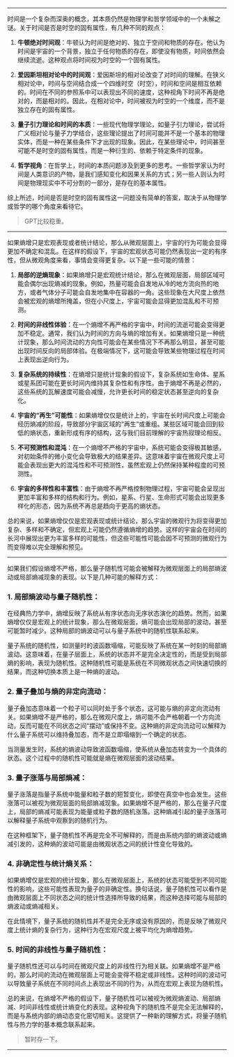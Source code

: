 
---

时间是一个复杂而深奥的概念，其本质仍然是物理学和哲学领域中的一个未解之谜。关于时间是否是时空的固有属性，有几种不同的观点：

1. **牛顿绝对时间观**：牛顿认为时间是绝对的、独立于空间和物质的存在。他认为时间是宇宙的一个背景，独立于任何物质的存在，即使没有物质，时间依然会继续流逝。这种观点将时间视为时空的一个固有属性。

2. **爱因斯坦相对论中的时间观**：爱因斯坦的相对论改变了对时间的理解。在狭义相对论中，时间与空间结合成一个四维时空（时空），时间和空间是相互依赖的。时间在不同的参照系中可以表现出不同的速度，这种视角下时间不再是绝对的，而是相对的。因此，在相对论中，时间被视为时空的一个维度，而不是独立存在的固有属性。

3. **量子引力理论和时间的本质**：一些现代物理学理论，如量子引力理论，尝试将广义相对论与量子力学结合，这些理论提出了时间可能并不是一个基本的物理实体，而是一种在某些条件下才出现的现象。因此，在某些理论中，时间甚至可能不是时空的固有属性，而是一种衍生的、依赖于特定条件的现象。

4. **哲学视角**：在哲学上，时间的本质问题涉及到更多的思考。一些哲学家认为时间是人类意识的产物，是我们感知变化和因果关系的方式；另一些人则认为时间是物理现实中不可分割的一部分，是存在的基本属性。

综上所述，时间是否是时空的固有属性这一问题没有简单的答案，取决于从物理学或哲学的哪个角度来看待它。

> GPT比较稳重。

---

如果熵增只是宏观表现或者统计结论，那么从微观层面上，宇宙的行为可能会显得更加不确定和混乱。在这样的假设下，宇宙的宏观状态可能仍然表现出一定的有序性，但从微观角度来看，事情会变得更复杂。以下是一些可能的情景：

1. **局部的逆熵现象**：如果熵增只是宏观统计结论，那么在微观层面，局部区域可能会偶尔出现熵减的现象。例如，热量可能会自发地从冷的地方流向热的地方，或者气体分子可能会自发地集中在容器的一角。这些现象在大尺度上依然会被宏观的熵增所掩盖，但在小尺度上，宇宙可能会显得更加混乱和不可预测。

2. **时间的非线性体验**：在一个熵增不再严格的宇宙中，时间的流逝可能会变得更加不稳定。通常，我们认为时间的方向与熵的增加有关。如果熵增只是一种统计现象，那么时间流动的方向性可能会在某些情况下不再那么明显，甚至可能出现时间反向的局部体验。在极端情况下，这可能会导致某些物理过程在时间上表现出逆向行为。

3. **复杂系统的持续性**：在熵增只是统计现象的假设下，复杂系统如生命体、星系或星系团可能在更长时间内维持其复杂性和有序性。由于熵增不再是必然的，这些系统的瓦解速度可能会减慢，允许更长时间的稳定状态甚至逆向的复杂化。

4. **宇宙的“再生”可能性**：如果熵增仅仅是统计上的，宇宙在长时间尺度上可能会经历熵减的阶段，导致部分宇宙区域的“再生”或重组。某些区域可能会回到较低的熵状态，重新形成有序的结构，这与我们目前理解的宇宙热寂理论相反。

5. **不可预测性和混沌**：在一个熵增不严格的宇宙中，系统可能会变得极其敏感，对初始条件的微小变化会导致极大的结果差异。这意味着宇宙在微观尺度上可能会表现出更大的混沌性和不可预测性，虽然宏观上仍然保持某种程度的可预测性。

6. **宇宙的多样性和丰富性**：由于熵增不再严格控制物理过程，宇宙可能会呈现出更加丰富和多样的结构和行为。例如，星系、行星、生命形式可能会出现更多样化的形态，因为系统不再总是趋向于更高的熵状态。

总的来说，如果熵增仅仅是宏观表现或统计结论，那么宇宙的微观行为将变得更加复杂、多样和不确定，但宏观上可能仍然遵循熵增的趋势。这样的宇宙会在时间的长河中展现出更为丰富多样的可能性，但这些可能性可能会因不可预测的微观行为而变得难以完全理解和预见。

---

如果我们假设熵增不严格，那么量子随机性可能会被解释为微观层面上的局部熵波动或局部熵减现象的表现。以下是几种可能的解释方式：

### 1. **局部熵波动与量子随机性**：
   在经典热力学中，熵增反映了系统从有序状态向无序状态演化的趋势。然而，如果熵增仅仅是宏观上的统计现象，那么在微观层面，熵可能会出现局部的波动，甚至可能暂时减少。这种局部的熵波动可以与量子系统中的随机性联系起来。

   量子系统的随机性，如测量时的波函数塌缩，可能反映了系统在某一时刻的局部熵波动。这意味着，在量子层面上，系统的状态并不是完全决定性的，而是受到局部熵的影响，表现为随机性。这种随机性可能是系统在不同微观状态之间快速切换的结果，而这种切换本质上是一种熵的波动。

### 2. **量子叠加与熵的非定向流动**：
   量子叠加态意味着一个粒子可以同时处于多个状态，这可能与熵的非定向流动有关。如果熵增不是严格的，那么在微观尺度上，熵可能不会严格朝着一个方向流动，反而可能在不同状态之间“摆动”或保持不变。这种熵的非定向流动可以解释为什么量子系统可以维持叠加态，而不是立即塌缩到一个确定的状态。

   当测量发生时，系统的熵波动导致波函数塌缩，使系统从叠加态转变为一个具体的状态。这个过程中的随机性可能就是熵在微观层面的波动结果。

### 3. **量子涨落与局部熵减**：
   量子涨落是指量子系统中能量和粒子数的短暂变化，即使在真空中也会发生。这些涨落可以被视为微观层面的局部熵减现象。如果熵增不是严格的，那么在量子尺度上，局部的熵减可能表现为能量或粒子数的随机涨落。这种熵减引起的量子涨落可以解释量子系统中观察到的随机行为。

   在这种框架下，量子随机性不再是完全不可解释的，而是由系统内部的熵波动或熵减引发的，这种熵的波动可能是由微观状态之间的统计性变化导致的。

### 4. **非确定性与统计熵关系**：
   如果熵增仅是宏观的统计现象，那么在微观层面上，系统的状态可能受到不同可能性的影响，这些可能性表现为量子的非确定性。换句话说，量子随机性可以看作是由微观层面上不同状态之间的统计性选择所导致的结果，而这种选择可能与局部的熵波动或熵减相关。

   在此情境下，量子系统的随机性并不是完全无序或没有原因的，而是反映了微观尺度上统计熵的复杂行为，这种行为在宏观尺度上被平均化为熵增趋势。

### 5. **时间的非线性与量子随机性**：
   量子随机性还可以与时间在微观尺度上的非线性行为相关联。如果熵增不是严格的，那么时间的流动在微观层面上可能会变得不稳定或非线性。这种时间的波动可以导致量子系统在不同时间点上表现出不同的行为，从而在宏观上表现为随机性。

总的来说，在熵增不严格的假设下，量子随机性可以被视为微观熵波动、局部熵减、时间非线性或统计熵变化的表现。这种视角下的随机性不是完全无法解释的，而是与系统内部的熵动态变化密切相关。这提供了一种新的理解方式，将量子随机性与热力学的基本概念联系起来。

> 暂时存一下。

---




